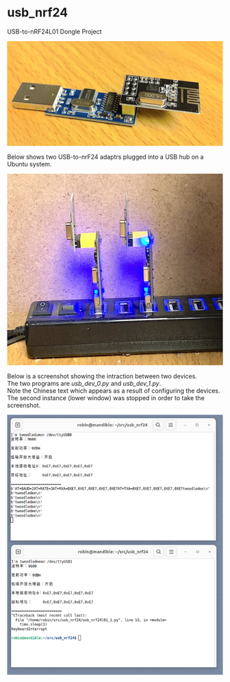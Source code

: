 # usb_nrf24
USB-to-nRF24L01 Dongle Project


![here](https://github.com/foldedtoad/usb_nrf24/blob/master/images/usbserial2nrf24.jpg)

Below shows two USB-to-nrF24 adaptrs plugged into a USB hub on a Ubuntu system.  

![here](https://github.com/foldedtoad/usb_nrf24/blob/master/images/two_on_one_host.jpg)


Below is a screenshot showing the intraction between two devices.  
The two programs are *usb_dev_0.py* and *usb_dev_1.py*.  
Note the Chinese text which appears as a result of configuring the devices.  
The second instance (lower window) was stopped in order to take the screenshot.  


![here](https://github.com/foldedtoad/usb_nrf24/blob/master/images/usb_send_receive.png)

